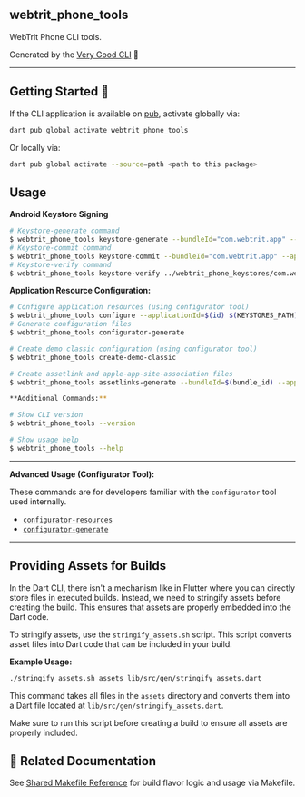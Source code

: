 ## webtrit_phone_tools

WebTrit Phone CLI tools.

Generated by the [Very Good CLI][very_good_cli_link] 🤖

---

## Getting Started 🚀

If the CLI application is available on [pub](https://pub.dev), activate globally via:

```sh
dart pub global activate webtrit_phone_tools
```

Or locally via:

```sh
dart pub global activate --source=path <path to this package>
```

## Usage

**Android Keystore Signing**

```sh
# Keystore-generate command
$ webtrit_phone_tools keystore-generate --bundleId="com.webtrit.app" --appendDirectory ../webtrit_phone_keystores
# Keystore-commit command
$ webtrit_phone_tools keystore-commit --bundleId="com.webtrit.app" --appendDirectory ../webtrit_phone_keystores
# Keystore-verify command
$ webtrit_phone_tools keystore-verify ../webtrit_phone_keystores/com.webtrit.app
```

**Application Resource Configuration:**

```sh
# Configure application resources (using configurator tool)
$ webtrit_phone_tools configure --applicationId=$(id) $(KEYSTORES_PATH) --$(BUILD_FLOW)
# Generate configuration files
$ webtrit_phone_tools configurator-generate

# Create demo classic configuration (using configurator tool)
$ webtrit_phone_tools create-demo-classic

# Create assetlink and apple-app-site-association files
$ webtrit_phone_tools assetlinks-generate --bundleId=$(bundle_id) --appleTeamID=$(team_id) --androidFingerprints=$(SHA256_key) --output=$(out_path) $(metadata_path)

**Additional Commands:**

# Show CLI version
$ webtrit_phone_tools --version

# Show usage help
$ webtrit_phone_tools --help
```

---

**Advanced Usage (Configurator Tool):**

These commands are for developers familiar with the `configurator` tool used internally.

* [`configurator-resources`](./lib/src/commands/configurator_get_resources_command.dart)
* [`configurator-generate`](./lib/src/commands/configurator_generate_command.dart)

---

## Providing Assets for Builds

In the Dart CLI, there isn't a mechanism like in Flutter where you can directly store files in executed builds. Instead,
we need to stringify assets before creating the build. This ensures that assets are properly embedded into the Dart
code.

To stringify assets, use the `stringify_assets.sh` script. This script converts asset files into Dart code that can be
included in your build.

**Example Usage:**

```sh
./stringify_assets.sh assets lib/src/gen/stringify_assets.dart
```

This command takes all files in the `assets` directory and converts them into a Dart file located at
`lib/src/gen/stringify_assets.dart`.

Make sure to run this script before creating a build to ensure all assets are properly included.

## 📄 Related Documentation

See [Shared Makefile Reference](docs/shared_makefile_reference.md) for build flavor logic and usage via Makefile.

[very_good_cli_link]: https://github.com/VeryGoodOpenSource/very_good_cli
